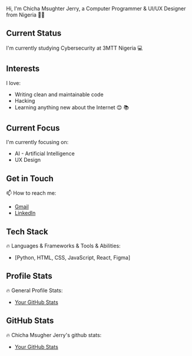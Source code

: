 Hi, I'm Chicha Msughter Jerry, a Computer Programmer & UI/UX Designer from Nigeria 👨‍🎓

## Current Status

I'm currently studying Cybersecurity at 3MTT Nigeria 💻

## Interests

I love:

* Writing clean and maintainable code
* Hacking
* Learning anything new about the Internet 😊 📚


## Current Focus

I'm currently focusing on:

* AI - Artificial Intelligence
* UX Design


## Get in Touch

📫 How to reach me:

* [Gmail](mcquest2347@gmail.com)
* [LinkedIn](https://www.linkedin.com/in/chicha-jerry-msughter/)


## Tech Stack

🔥 Languages & Frameworks & Tools & Abilities:

* [Python, HTML, CSS, JavaScript, React, Figma]


## Profile Stats

🔥 General Profile Stats:

* [Your GitHub Stats](https://github.com/mcquest72/github-stats)

## GitHub Stats

🔥 Chicha Msugher Jerry's github stats:

* [Your GitHub Stats](https://github.com/mcquest72/github-stats)

<!---
mcquest72/mcquest72 is a ✨ special ✨ repository because its `README.md` (this file) appears on your GitHub profile.
You can click the Preview link to take a look at your changes.
--->
